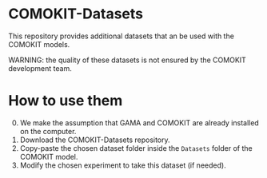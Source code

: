 # COMOKIT-Datasets
This repository provides additional datasets that an be used with the COMOKIT models.

WARNING: the quality of these datasets is not ensured by the COMOKIT development team.

# How to use them

  0. We make the assumption that GAMA and COMOKIT are already installed on the computer.
  1. Download the COMOKIT-Datasets repository.
  2. Copy-paste the chosen dataset folder inside the `Datasets` folder of the COMOKIT model.
  3. Modify the chosen experiment to take this dataset (if needed).
  
  
